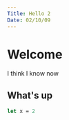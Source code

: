```yaml
---
Title: Hello 2
Date: 02/10/09
---
```


# Welcome

I think I know now

## What's up

```fsharp
let x = 2
```
